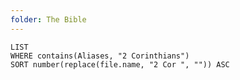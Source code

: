 ```yaml
---
folder: The Bible
---
```


```dataview
LIST 
WHERE contains(Aliases, "2 Corinthians")
SORT number(replace(file.name, "2 Cor ", "")) ASC
```
 
